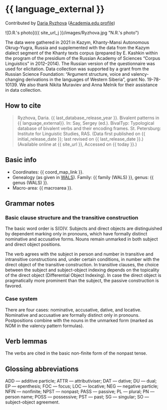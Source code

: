 # {{ language_external }}
Contributed by [Daria Ryzhova](https://www.hse.ru/en/org/persons/65846678) 
([Academia.edu profile](https://he.academia.edu/DariaRyzhova))

![D.R.'s photo]({{ site_url_j }}/images/Ryzhova.jpg "N.R.'s photo")

The data were gathered in 2021 in Kazym, Khanty-Mansi Autonomous Okrug–Yugra, Russia and supplemented with the data from the Kazym dialect segment of the Khanty texts corpus (prepared by E. Kashkin within the program of the presidium of the Russian Academy of Sciences “Corpus Linguistics” in 2012–2014). The Russian version of the questionnaire was used for elicitation. Data collection was supported by a grant from the Russian Science Foundation: “Argument structure, voice and valency-changing derivations in the languages of Western Siberia”, grant No. 19-78-10139. We also thank Nikita Muraviev and Anna Melnik for their assistance in data collection.

## How to cite
> Ryzhova, Daria. {{ last_database_release_year }}. Bivalent patterns in {{ language_external}}. 
> In: Say, Sergey (ed.). BivalTyp: Typological database of bivalent verbs and their encoding frames. 
> St. Petersburg: Institute for Linguistic Studies, RAS. 
> (Data first published on {{ initial_release_date }}; 
> last revised on {{ last_release_date }}.) (Available online at {{ site_url }}, 
> Accessed on {{ today }}.)

## Basic info
- Coordinates: {{ coord_map_link }}.
- Genealogy (as given in [WALS](https://wals.info/)). Family: {{ family (WALS) }}, genus: {{ genus (WALS) }}.
- Macro-area: {{ macroarea }}.

## Grammar notes
### Basic clause structure and the transitive construction
The basic word order is S(O)V. Subjects and direct objects are distinguished by dependent marking only in pronouns, which have formally distinct nominative and accusative forms. Nouns remain unmarked in both subject and direct object positions.

The verb agrees with the subject in person and number in transitive and intransitive constructions and, under certain conditions, in number with the direct object of the transitive construction. In transitive clauses, the choice between the subject and subject-object indexing depends on the topicality of the direct object (Differential Object Indexing). In case the direct object is pragmatically more prominent than the subject, the passive construction is favored.

### Case system
There are four cases: nominative, accusative, dative, and locative. Nominative and accusative are formally distinct only in pronouns. Postpositions combine with the nouns in the unmarked form (marked as NOM in the valency pattern formulas).

## Verb lemmas
The verbs are cited in the basic non-finite form of the nonpast tense.

## Glossing abbreviations
ADD — additive particle; ATTR — attributiviser; DAT — dative; DU — dual; EP — epenthesis; FOC — focus; LOC — locative; NEG — negative particle; NFIN — nonfinite; NPST — nonpast; PASS — passive; PL — plural; PN — person name; POSS — possessive; PST — past; SG — singular; SO — subject-object agreement.
